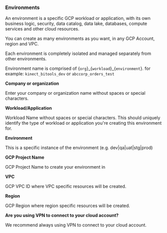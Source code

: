 ### Environments

An environment is a specific GCP workload or application, with its own business logic, security, data catalog, data lake, databases, compute services and other cloud resources.

You can create as many environments as you want, in any GCP Account, region and VPC.

Each environment is completely isolated and managed separately from other environments.

Environment name is comprised of  {`org`}\_{`workload`}\_{`environment`}. for example: `kinect_bitools_dev` or `abccorp_orders_test`

**Company or organization**

Enter your company or organization name without spaces or special characters.

**Workload/Application**

Workload Name without spaces or special characters. This should uniquely identify the type of workload or application you're creating this environment for.

**Environment**

This is a specific instance of the environment (e.g. dev|qa|uat|stg|prod)

**GCP Project Name**

GCP Project Name to create your environment in

**VPC**

GCP VPC ID where VPC specific resources will be created.

**Region**

GCP Region where region specific resources will be created.

**Are you using VPN to connect to your cloud account?**

We recommend always using VPN to connect to your cloud account.

